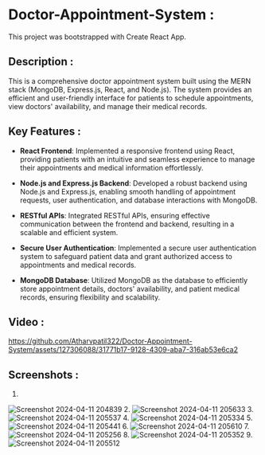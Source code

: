 # Doctor-Appointment-System :

This project was bootstrapped with Create React App.

## Description :

This is a comprehensive doctor appointment system built using the MERN stack (MongoDB, Express.js, React, and Node.js). The system provides an efficient and user-friendly interface for patients to schedule appointments, view doctors' availability, and manage their medical records.

## Key Features :

- **React Frontend**: Implemented a responsive frontend using React, providing patients with an intuitive and seamless experience to manage their appointments and medical information effortlessly.

- **Node.js and Express.js Backend**: Developed a robust backend using Node.js and Express.js, enabling smooth handling of appointment requests, user authentication, and database interactions with MongoDB.

- **RESTful APIs**: Integrated RESTful APIs, ensuring effective communication between the frontend and backend, resulting in a scalable and efficient system.

- **Secure User Authentication**: Implemented a secure user authentication system to safeguard patient data and grant authorized access to appointments and medical records.

- **MongoDB Database**: Utilized MongoDB as the database to efficiently store appointment details, doctors' availability, and patient medical records, ensuring flexibility and scalability.


## Video :


https://github.com/Atharvpatil322/Doctor-Appointment-System/assets/127306088/31771b17-9128-4309-aba7-316ab53e6ca2



## Screenshots :
1.
![Screenshot 2024-04-11 204839](https://github.com/Atharvpatil322/Doctor-Appointment-System/assets/127306088/0e523f77-181d-4f77-9038-091cb7ee7f4c)
2.
![Screenshot 2024-04-11 205633](https://github.com/Atharvpatil322/Doctor-Appointment-System/assets/127306088/ab839c45-81d8-4855-892e-b18bcb58a4e6)
3.
![Screenshot 2024-04-11 205537](https://github.com/Atharvpatil322/Doctor-Appointment-System/assets/127306088/276ef739-5433-433a-bc90-ab93feab46e0)
4.
![Screenshot 2024-04-11 205334](https://github.com/Atharvpatil322/Doctor-Appointment-System/assets/127306088/9533fff9-6cd8-49b1-aa4d-8767d6b5c2c9)
5.
![Screenshot 2024-04-11 205441](https://github.com/Atharvpatil322/Doctor-Appointment-System/assets/127306088/bf1e000a-3107-43e1-82bd-ca5106e396b8)
6.
![Screenshot 2024-04-11 205610](https://github.com/Atharvpatil322/Doctor-Appointment-System/assets/127306088/622ad8c9-1e3f-4aba-870d-3e9405205c83)
7.
![Screenshot 2024-04-11 205256](https://github.com/Atharvpatil322/Doctor-Appointment-System/assets/127306088/3dce8119-42c8-4bad-a4c6-2c7226834490)
8.
![Screenshot 2024-04-11 205352](https://github.com/Atharvpatil322/Doctor-Appointment-System/assets/127306088/8c7df72b-6697-4252-a4b8-a5aeabd7a615)
9.
![Screenshot 2024-04-11 205512](https://github.com/Atharvpatil322/Doctor-Appointment-System/assets/127306088/ed824b0d-01d6-42b8-81b5-72eb4c80cda1)
